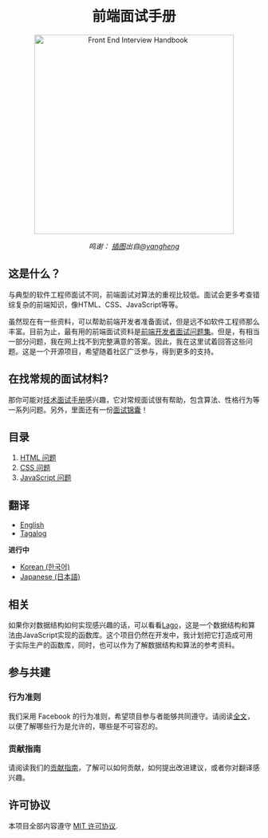 <h1 align="center">前端面试手册</h1>

<div align="center">
  <a href="https://dribbble.com/shots/4263961-Front-End-Interview-Scroll">
    <img src="https://cdn.rawgit.com/yangshun/front-end-interview-handbook/23d89c8/assets/scroll.svg" alt="Front End Interview Handbook" width="400"/>
    </a>
  <br>
  <p>
    <em>鸣谢： <a href="https://dribbble.com/shots/4263961-Front-End-Interview-Scroll">插图</a>出自<a href="https://dribbble.com/yangheng">@yangheng</a>
    </em>
  </p>
</div>

## 这是什么？

与典型的软件工程师面试不同，前端面试对算法的重视比较低。面试会更多考查错综复杂的前端知识，像HTML、CSS、JavaScript等等。

虽然现在有一些资料，可以帮助前端开发者准备面试，但是远不如软件工程师那么丰富。目前为止，最有用的前端面试资料是[前端开发者面试问题集](https://github.com/h5bp/Front-end-Developer-Interview-Questions)。但是，有相当一部分问题，我在网上找不到完整满意的答案。因此，我在这里试着回答这些问题。这是一个开源项目，希望随着社区广泛参与，得到更多的支持。

## 在找常规的面试材料?

那你可能对[技术面试手册](https://github.com/yangshun/tech-interview-handbook)感兴趣，它对常规面试很有帮助，包含算法、性格行为等一系列问题。另外，里面还有一份[面试锦囊](https://github.com/yangshun/tech-interview-handbook/blob/master/preparing/cheatsheet.md)！

## 目录

1. [HTML 问题](questions/html-questions.md)
1. [CSS 问题](questions/css-questions.md)
1. [JavaScript 问题](questions/javascript-questions.md)

## 翻译

* [English](../../README.md)
* [Tagalog](../Tagalog/README.md)

**进行中**

* [Korean (한국어)](../Korean/README.md)
* [Japanese (日本語)](../Japanese/README.md)

## 相关

如果你对数据结构如何实现感兴趣的话，可以看看[Lago](https://github.com/yangshun/lago)，这是一个数据结构和算法由JavaScript实现的函数库。这个项目仍然在开发中，我计划把它打造成可用于实际生产的函数库，同时，也可以作为了解数据结构和算法的参考资料。

## 参与共建

### 行为准则

我们采用 Facebook 的行为准则，希望项目参与者能够共同遵守。请阅读[全文](https://code.facebook.com/codeofconduct)，以便了解哪些行为是允许的，哪些是不可容忍的。

### 贡献指南

请阅读我们的[贡献指南](../../CONTRIBUTING.md)，了解可以如何贡献，如何提出改进建议，或者你对翻译感兴趣。

## 许可协议

本项目全部内容遵守 [MIT 许可协议](../../LICENSE).

